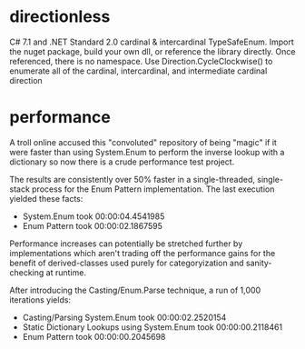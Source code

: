 # directionless
C# 7.1 and .NET Standard 2.0 cardinal & intercardinal TypeSafeEnum. Import the nuget package, build your own dll, or reference the library directly. Once referenced, there is no namespace. Use Direction.CycleClockwise() to enumerate all of the cardinal, intercardinal, and intermediate cardinal direction

# performance
A troll online accused this "convoluted" repository of being "magic" if it were faster than using System.Enum to perform the inverse lookup with a dictionary so now there is a crude performance test project.

The results are consistently over 50% faster in a single-threaded, single-stack process for the Enum Pattern implementation. The last execution yielded these facts:

* System.Enum took 00:00:04.4541985
* Enum Pattern took 00:00:02.1867595

Performance increases can potentially be stretched further by implementations which aren't trading off the performance gains for the benefit of derived-classes used purely for categoryization and sanity-checking at runtime.

After introducing the Casting/Enum.Parse technique, a run of 1,000 iterations yields:

* Casting/Parsing System.Enum took 00:00:02.2520154
* Static Dictionary Lookups using System.Enum took 00:00:00.2118461
* Enum Pattern took 00:00:00.2045698
